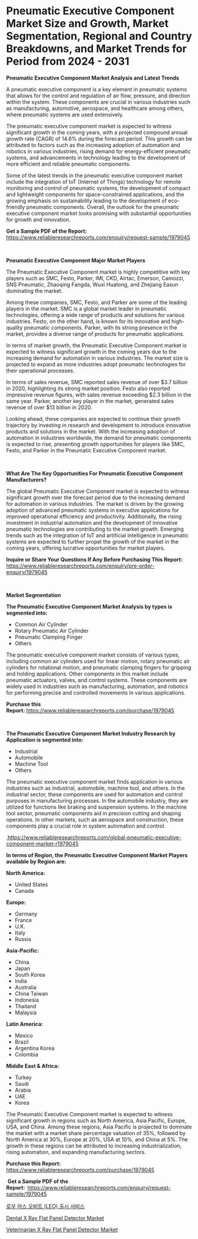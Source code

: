 <p><h1>Pneumatic Executive Component Market Size and Growth, Market Segmentation, Regional and Country Breakdowns, and Market Trends for Period from 2024 -  2031</h1></p><p><strong>Pneumatic Executive Component Market Analysis and Latest Trends</strong></p>
<p><p>A pneumatic executive component is a key element in pneumatic systems that allows for the control and regulation of air flow, pressure, and direction within the system. These components are crucial in various industries such as manufacturing, automotive, aerospace, and healthcare among others, where pneumatic systems are used extensively.</p><p>The pneumatic executive component market is expected to witness significant growth in the coming years, with a projected compound annual growth rate (CAGR) of 14.6% during the forecast period. This growth can be attributed to factors such as the increasing adoption of automation and robotics in various industries, rising demand for energy-efficient pneumatic systems, and advancements in technology leading to the development of more efficient and reliable pneumatic components.</p><p>Some of the latest trends in the pneumatic executive component market include the integration of IoT (Internet of Things) technology for remote monitoring and control of pneumatic systems, the development of compact and lightweight components for space-constrained applications, and the growing emphasis on sustainability leading to the development of eco-friendly pneumatic components. Overall, the outlook for the pneumatic executive component market looks promising with substantial opportunities for growth and innovation.</p></p>
<p><strong>Get a Sample PDF of the Report:&nbsp;</strong> <a href="https://www.reliableresearchreports.com/enquiry/request-sample/1979045">https://www.reliableresearchreports.com/enquiry/request-sample/1979045</a></p>
<p>&nbsp;</p>
<p><strong>Pneumatic Executive Component Major Market Players</strong></p>
<p><p>The Pneumatic Executive Component market is highly competitive with key players such as SMC, Festo, Parker, IMI, CKD, Airtac, Emerson, Camozzi, SNS Pneumatic, Zhaoqing Fangda, Wuxi Huatong, and Zhejiang Easun dominating the market. </p><p>Among these companies, SMC, Festo, and Parker are some of the leading players in the market. SMC is a global market leader in pneumatic technologies, offering a wide range of products and solutions for various industries. Festo, on the other hand, is known for its innovative and high-quality pneumatic components. Parker, with its strong presence in the market, provides a diverse range of products for pneumatic applications.</p><p>In terms of market growth, the Pneumatic Executive Component market is expected to witness significant growth in the coming years due to the increasing demand for automation in various industries. The market size is projected to expand as more industries adopt pneumatic technologies for their operational processes.</p><p>In terms of sales revenue, SMC reported sales revenue of over $3.7 billion in 2020, highlighting its strong market position. Festo also reported impressive revenue figures, with sales revenue exceeding $2.3 billion in the same year. Parker, another key player in the market, generated sales revenue of over $13 billion in 2020.</p><p>Looking ahead, these companies are expected to continue their growth trajectory by investing in research and development to introduce innovative products and solutions in the market. With the increasing adoption of automation in industries worldwide, the demand for pneumatic components is expected to rise, presenting growth opportunities for players like SMC, Festo, and Parker in the Pneumatic Executive Component market.</p></p>
<p>&nbsp;</p>
<p><strong>What Are The Key Opportunities For Pneumatic Executive Component Manufacturers?</strong></p>
<p><p>The global Pneumatic Executive Component market is expected to witness significant growth over the forecast period due to the increasing demand for automation in various industries. The market is driven by the growing adoption of advanced pneumatic systems in executive applications for improved operational efficiency and productivity. Additionally, the rising investment in industrial automation and the development of innovative pneumatic technologies are contributing to the market growth. Emerging trends such as the integration of IoT and artificial intelligence in pneumatic systems are expected to further propel the growth of the market in the coming years, offering lucrative opportunities for market players.</p></p>
<p><strong>Inquire or Share Your Questions If Any Before Purchasing This Report:</strong> <a href="https://www.reliableresearchreports.com/enquiry/pre-order-enquiry/1979045">https://www.reliableresearchreports.com/enquiry/pre-order-enquiry/1979045</a></p>
<p>&nbsp;</p>
<p><strong>Market Segmentation</strong></p>
<p><strong>The Pneumatic Executive Component Market Analysis by types is segmented into:</strong></p>
<p><ul><li>Common Air Cylinder</li><li>Rotary Pneumatic Air Cylinder</li><li>Pneumatic Clamping Finger</li><li>Others</li></ul></p>
<p><p>The pneumatic executive component market consists of various types, including common air cylinders used for linear motion, rotary pneumatic air cylinders for rotational motion, and pneumatic clamping fingers for gripping and holding applications. Other components in this market include pneumatic actuators, valves, and control systems. These components are widely used in industries such as manufacturing, automation, and robotics for performing precise and controlled movements in various applications.</p></p>
<p><strong>Purchase this Report:&nbsp;</strong><a href="https://www.reliableresearchreports.com/purchase/1979045">https://www.reliableresearchreports.com/purchase/1979045</a></p>
<p>&nbsp;</p>
<p><strong>The Pneumatic Executive Component Market Industry Research by Application is segmented into:</strong></p>
<p><ul><li>Industrial</li><li>Automobile</li><li>Machine Tool</li><li>Others</li></ul></p>
<p><p>The pneumatic executive component market finds application in various industries such as industrial, automobile, machine tool, and others. In the industrial sector, these components are used for automation and control purposes in manufacturing processes. In the automobile industry, they are utilized for functions like braking and suspension systems. In the machine tool sector, pneumatic components aid in precision cutting and shaping operations. In other markets, such as aerospace and construction, these components play a crucial role in system automation and control.</p></p>
<p><a href="https://www.reliableresearchreports.com/global-pneumatic-executive-component-market-r1979045">&nbsp;https://www.reliableresearchreports.com/global-pneumatic-executive-component-market-r1979045</a></p>
<p><strong>In terms of Region, the Pneumatic Executive Component Market Players available by Region are:</strong></p>
<p>
    <p> <strong> North America: </strong>
        <ul>
            <li>United States</li>
            <li>Canada</li>
        </ul>
        </p> 
    <p> <strong> Europe: </strong>
        <ul>
            <li>Germany</li>
            <li>France</li>
            <li>U.K.</li>
            <li>Italy</li>
            <li>Russia</li>
        </ul>
        </p> 
    <p> <strong> Asia-Pacific: </strong>
        <ul>
            <li>China</li>
            <li>Japan</li>
            <li>South Korea</li>
            <li>India</li>
            <li>Australia</li>
            <li>China Taiwan</li>
            <li>Indonesia</li>
            <li>Thailand</li>
            <li>Malaysia</li>
        </ul>
        </p> 
    <p> <strong> Latin America: </strong>
        <ul>
            <li>Mexico</li>
            <li>Brazil</li>
            <li>Argentina Korea</li>
            <li>Colombia</li>
        </ul>
        </p> 
    <p> <strong> Middle East & Africa: </strong>
        <ul>
            <li>Turkey</li>
            <li>Saudi</li>
            <li>Arabia</li>
            <li>UAE</li>
            <li>Korea</li>
        </ul>
    </p>
    </p>
<p><p>The Pneumatic Executive Component market is expected to witness significant growth in regions such as North America, Asia Pacific, Europe, USA, and China. Among these regions, Asia Pacific is projected to dominate the market with a market share percentage valuation of 35%, followed by North America at 30%, Europe at 20%, USA at 10%, and China at 5%. The growth in these regions can be attributed to increasing industrialization, rising automation, and expanding manufacturing sectors.</p></p>
<p><strong>Purchase this Report: </strong><a href="https://www.reliableresearchreports.com/purchase/1979045">https://www.reliableresearchreports.com/purchase/1979045</a></p>
<p>&nbsp;<strong>Get a Sample PDF of the Report:&nbsp;&nbsp;</strong><a href="https://www.reliableresearchreports.com/enquiry/request-sample/1979045">https://www.reliableresearchreports.com/enquiry/request-sample/1979045</a></p>
<p><strong></strong></p>
<p><p><a href="https://medium.com/@roula.ayoub-saad/%EC%A0%80%EA%B6%8C%EC%97%AD-%EC%9D%B8%EA%B3%B5%EC%9C%84%EC%84%B1-low-earth-orbit-leo-%EB%B0%9C%EC%82%AC-%EC%84%9C%EB%B9%84%EC%8A%A4-%EC%8B%9C%EC%9E%A5-%EC%A0%84%EB%A7%9D-%EC%99%84%EC%A0%84%ED%95%9C-%EC%82%B0%EC%97%85-%EB%B6%84%EC%84%9D-2024%EB%85%84%EB%B6%80%ED%84%B0-2031%EB%85%84%EA%B9%8C%EC%A7%80-52affddad909">로우 어스 오비트 (LEO) 출시 서비스</a></p><p><a href="https://view.publitas.com/reportprime-1/dental-x-ray-flat-panel-detector-market-emerging-trends-and-future-prospects-for-period-from-2024-to-2031/">Dental X Ray Flat Panel Detector Market</a></p><p><a href="https://view.publitas.com/reportprime-1/veterinarian-x-ray-flat-panel-detector-market-size-is-growing-at-cagr-of-14-8-this-report-covers-analysis-by-market-segmentation-growth-and-forecast-2024-2031/">Veterinarian X Ray Flat Panel Detector Market</a></p></p>